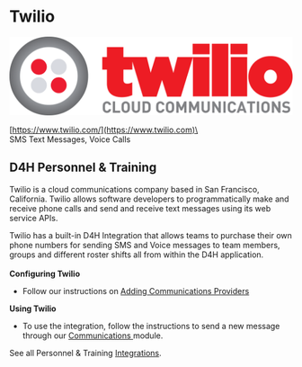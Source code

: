 # Twilio

![](<../../.gitbook/assets/twilio logo.png>)

[https://www.twilio.com/](https://www.twilio.com)\
\
SMS Text Messages, Voice Calls

## D4H Personnel & Training

Twilio is a cloud communications company based in San Francisco, California. Twilio allows software developers to programmatically make and receive phone calls and send and receive text messages using its web service APIs.

Twilio has a built-in D4H Integration that allows teams to purchase their own phone numbers for sending SMS and Voice messages to team members, groups and different roster shifts all from within the D4H application.\
\
**Configuring Twilio**

* Follow our instructions on [Adding Communications Providers](../communications/adding-communication-providers.md)

**Using Twilio**

* To use the integration, follow the instructions to send a new message through our [Communications ](../communications/)module.

See all Personnel & Training [Integrations](./).
